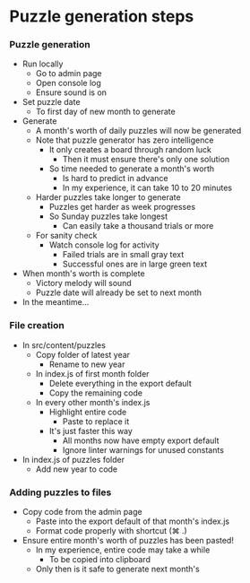 # Puzzle generation steps

### Puzzle generation
* Run locally
    * Go to admin page
    * Open console log
    * Ensure sound is on
* Set puzzle date
    * To first day of new month to generate
* Generate
    * A month's worth of daily puzzles will now be generated
    * Note that puzzle generator has zero intelligence
        * It only creates a board through random luck
            * Then it must ensure there's only one solution
        * So time needed to generate a month's worth
            * Is hard to predict in advance
            * In my experience, it can take 10 to 20 minutes
    * Harder puzzles take longer to generate
        * Puzzles get harder as week progresses
        * So Sunday puzzles take longest
            * Can easily take a thousand trials or more
    * For sanity check
        * Watch console log for activity
            * Failed trials are in small gray text
            * Successful ones are in large green text
* When month's worth is complete
    * Victory melody will sound
    * Puzzle date will already be set to next month
* In the meantime…

### File creation
* In src/content/puzzles
    * Copy folder of latest year
        * Rename to new year
    * In index.js of first month folder
        * Delete everything in the export default
        * Copy the remaining code
    * In every other month's index.js
        * Highlight entire code
            * Paste to replace it
        * It's just faster this way
            * All months now have empty export default
            * Ignore linter warnings for unused constants
* In index.js of puzzles folder
    * Add new year to code

### Adding puzzles to files
* Copy code from the admin page
    * Paste into the export default of that month's index.js
    * Format code properly with shortcut (⌘ .)
* Ensure entire month's worth of puzzles has been pasted!
    * In my experience, entire code may take a while
        * To be copied into clipboard
    * Only then is it safe to generate next month's
